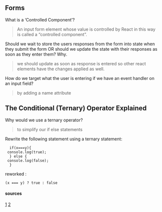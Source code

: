 ## Forms
What is a ‘Controlled Component’?

> An input form element whose value is controlled by React in this way is called a “controlled component”.

Should we wait to store the users responses from the form into state when they submit the form OR should we update the state with their responses as soon as they enter them? Why.
> we should update as soon as response is entered so other react elements have the changes applied as well.

How do we target what the user is entering if we have an event handler on an input field?
> by adding a name attribute

## The Conditional (Ternary) Operator Explained

Why would we use a ternary operator?
> to simplify our if else statements

Rewrite the following statement using a ternary statement:
```
  if(x===y){
 console.log(true);
  } else {
 console.log(false);
  }
 ```
 
 reworked :
 
 ```
 (x === y) ? true : false
 ```
 #### sources 
 [1](https://reactjs.org/docs/forms.html)
 [2](https://codeburst.io/javascript-the-conditional-ternary-operator-explained-cac7218beeff)
